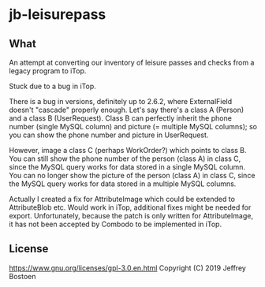# jb-leisurepass

## What
An attempt at converting our inventory of leisure passes and checks from a legacy program to iTop.

Stuck due to a bug in iTop.

There is a bug in versions, definitely up to 2.6.2, where ExternalField doesn't "cascade" properly enough.
Let's say there's a class A (Person) and a class B (UserRequest).
Class B can perfectly inherit the phone number (single MySQL column) and picture (= multiple MySQL columns); so you can show the phone number and picture in UserRequest.

However, image a class C (perhaps WorkOrder?) which points to class B.
You can still show the phone number of the person (class A) in class C, since the MySQL query works for data stored in a single MySQL column.
You can no longer show the picture of the person (class A) in class C, since the MySQL query works for data stored in a multiple MySQL columns.


Actually I created a fix for AttributeImage which could be extended to AttributeBlob etc.
Would work in iTop, additional fixes might be needed for export. Unfortunately, because the patch is only written for AttributeImage, it has not been accepted by Combodo to be implemented in iTop.

## License
https://www.gnu.org/licenses/gpl-3.0.en.html
Copyright (C) 2019 Jeffrey Bostoen

